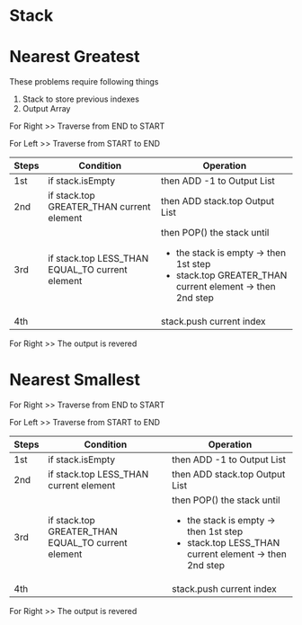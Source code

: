 Stack<a name="TOP"></a>
===================

# Nearest Greatest #

These problems require following things
1. Stack to store previous indexes
2. Output Array

For Right >> Traverse from END to START

For Left >> Traverse from START to END

Steps | Condition                                       | Operation                   
--- |-------------------------------------------------|-----------------------------
1st | if stack.isEmpty                                | then ADD -1 to Output List
2nd | if stack.top GREATER_THAN current element       | then ADD stack.top Output List
3rd | if stack.top LESS_THAN EQUAL_TO current element | then POP() the stack until <ul><li>the stack is empty -> then 1st step</li><li>stack.top GREATER_THAN current element -> then 2nd step</li></ul>
4th |                                                 | stack.push current index

For Right >> The output is revered

# Nearest Smallest #

For Right >> Traverse from END to START

For Left >> Traverse from START to END

Steps | Condition                                          | Operation
--- |----------------------------------------------------|-----------------------------
1st | if stack.isEmpty                                   | then ADD -1 to Output List
2nd | if stack.top LESS_THAN current element             | then ADD stack.top Output List
3rd | if stack.top GREATER_THAN EQUAL_TO current element | then POP() the stack until <ul><li>the stack is empty -> then 1st step</li><li>stack.top LESS_THAN current element -> then 2nd step</li></ul>
4th |                                                    | stack.push current index

For Right >> The output is revered